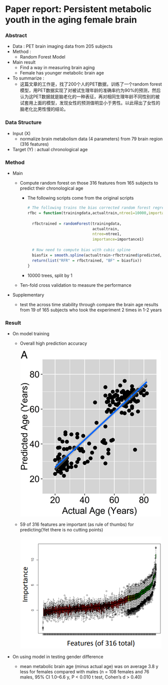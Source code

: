 # Paper report: Persistent metabolic youth in the aging female brain

### Abstract

- Data : PET brain imaging data from 205 subjects
- Method : 
  - Random Forest Model
- Main result
  - Find a way in measuring brain aging 
  - Female has younger metabolic brain age
- To summarize :
  -  这篇文章的工作是，找了200个人的PET数据，训练了一个random forest模型，用PET数据实现了对被试生理年龄的准确率约为90%的预测，然后认为这PET数据就是脑老化的一种表征，再对相同生理年龄不同性别的被试套用上面的模型，发现女性的预测值明显小于男性。以此得出了女性的脑老化比男性慢的结论。

### Data Structure

- Input (X)
  - normalize brain metabolism data (4 parameters) from 79 brain region (316 features)
- Target (Y) : actual chronological age

### Method

- Main

  - Compute random forest on those 316 features from 165 subjects to predict their chronological age

    - The following scripts come from the original scripts

      ```R
      # The following trains the bias corrected random forest regression (rfbc) function
      rfbc = function(trainingdata,actualtrain,ntree1=10000,importance1=TRUE,spar1=1){
        
        rfbctrained = randomForest(trainingdata,
                                   actualtrain,
                                   ntree=ntree1,
                                   importance=importance1)
      
        # Now need to compute bias with cubic spline
        biasfix = smooth.spline(actualtrain~rfbctrained$predicted, spar=spar1)
        return(list("RFR" = rfbctrained, "BF" = biasfix))
      }
      ```

    - 10000 trees, split by 1

  - Ten-fold cross validation to measure the performance

- Supplementary

  - test the  across time stability through compare the brain age results from 19 of 165 subjects who took the experiment 2 times in 1-2 years 

### Result

- On model training

  - Overall high prediction accuracy

    ![image](https://github.com/MoonKuma/RandomForest_EEG/blob/master/reference/img/paper_result1.png)

  - 59 of 316 features are important (as rule of thumbs) for predicting(Yet there is no cutting points)

    ![image](https://github.com/MoonKuma/RandomForest_EEG/blob/master/reference/img/paper_result2.png)

- On using model in testing gender difference

  - mean metabolic brain age (minus actual age) was on average 3.8 y less for females
    compared with males (n = 108 females and 76 males, 95% CI
    1.0–6.6 y, P < 0.010 t test, Cohen’s d > 0.40)
